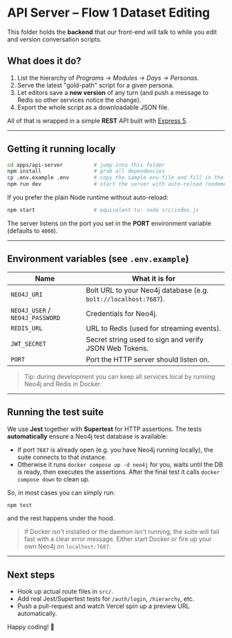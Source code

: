 # API Server – Flow 1 Dataset Editing

This folder holds the **backend** that our front-end will talk to while you edit and version conversation scripts.

## What does it do?

1. List the hierarchy of _Programs → Modules → Days → Personas_.
2. Serve the latest "gold-path" script for a given persona.
3. Let editors save a **new version** of any turn (and push a message to Redis so other services notice the change).
4. Export the whole script as a downloadable JSON file.

All of that is wrapped in a simple **REST** API built with [Express 5](https://expressjs.com/).

---

## Getting it running locally

```bash
cd apps/api-server          # jump into this folder
npm install                 # grab all dependencies
cp .env.example .env        # copy the sample env-file and fill in the blanks
npm run dev                 # start the server with auto-reload (nodemon)
```

If you prefer the plain Node runtime without auto-reload:

```bash
npm start                   # equivalent to: node src/index.js
```

The server listens on the port you set in the **PORT** environment variable (defaults to `4000`).

---

## Environment variables (see `.env.example`)

| Name | What it is for |
|------|----------------|
| `NEO4J_URI` | Bolt URL to your Neo4j database (e.g. `bolt://localhost:7687`). |
| `NEO4J_USER` / `NEO4J_PASSWORD` | Credentials for Neo4j. |
| `REDIS_URL` | URL to Redis (used for streaming events). |
| `JWT_SECRET` | Secret string used to sign and verify JSON Web Tokens. |
| `PORT` | Port the HTTP server should listen on. |

> Tip: during development you can keep all services local by running Neo4j and Redis in Docker.

---

## Running the test suite

We use **Jest** together with **Supertest** for HTTP assertions. The tests **automatically** ensure a Neo4j test database is available:

* If port `7687` is already open (e.g. you have Neo4j running locally), the suite connects to that instance.
* Otherwise it runs `docker compose up -d neo4j` for you, waits until the DB is ready, then executes the assertions. After the final test it calls `docker compose down` to clean up.

So, in most cases you can simply run:

```bash
npm test
```

and the rest happens under the hood.

> If Docker isn't installed or the daemon isn't running, the suite will fail fast with a clear error message. Either start Docker or fire up your own Neo4j on `localhost:7687`.

---

## Next steps

* Hook up actual route files in `src/`.
* Add real Jest/Supertest tests for `/auth/login`, `/hierarchy`, etc.
* Push a pull-request and watch Vercel spin up a preview URL automatically.

Happy coding! 🚀
